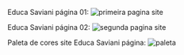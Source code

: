 Educa Saviani página 01: 
![primeira pagina site](https://user-images.githubusercontent.com/102833737/171043240-ae9622c0-e0ad-4a70-982e-e320a4728b9f.png)

Educa Saviani página 02: 
![segunda pagina site](https://user-images.githubusercontent.com/102833737/171043279-01731674-f5f0-4ef0-9afd-8e3a038a46ca.png)

Paleta de cores site Educa Saviani página: 
![paleta](https://user-images.githubusercontent.com/102833737/171043360-890cff56-4f21-4a46-9825-9da23bf1dd9e.png)

